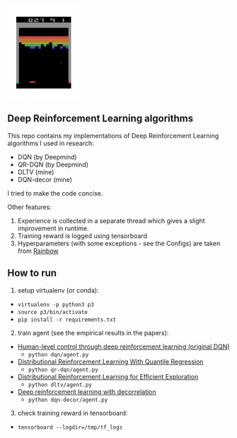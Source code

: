 ![Breakout](breakout.gif)
## Deep Reinforcement Learning algorithms
This repo contains my implementations of Deep Reinforcement Learning algorithms I used in research:
 - DQN (by Deepmind)
 - QR-DQN (by Deepmind)
 - DLTV (mine)
 - DQN-decor (mine)

I tried to make the code concise.

Other features:
 1. Experience is collected in a separate thread which gives a slight improvement in runtime.
 2. Training reward is logged using tensorboard
 3. Hyperparameters (with some exceptions - see the Configs) are taken from [Rainbow](https://arxiv.org/abs/1710.02298)
## How to run
1. setup virtualenv (or conda):
 - `virtualenv -p python3 p3`
 - `source p3/bin/activate`
 - `pip install -r requirements.txt`
2. train agent (see the empirical results in the papers):
 - [Human-level control through deep reinforcement learning (original DQN)](https://deepmind-data.storage.googleapis.com/assets/papers/DeepMindNature14236Paper.pdf)
    - `python dqn/agent.py`
 - [Distributional Reinforcement Learning With Quantile Regression](https://ojs.aaai.org/index.php/AAAI/article/download/11791/11650) 
    - `python qr-dqn/agent.py`
 - [Distributional Reinforcement Learning for Efficient Exploration](http://proceedings.mlr.press/v97/mavrin19a/mavrin19a.pdf)
    - `python dltv/agent.py`
 - [Deep reinforcement learning with decorrelation](https://arxiv.org/pdf/1903.07765.pdf)
   - `python dqn-decor/agent.py`
3. check training reward in tensorboard:
 - `tensorboard --logdir=/tmp/tf_logs`